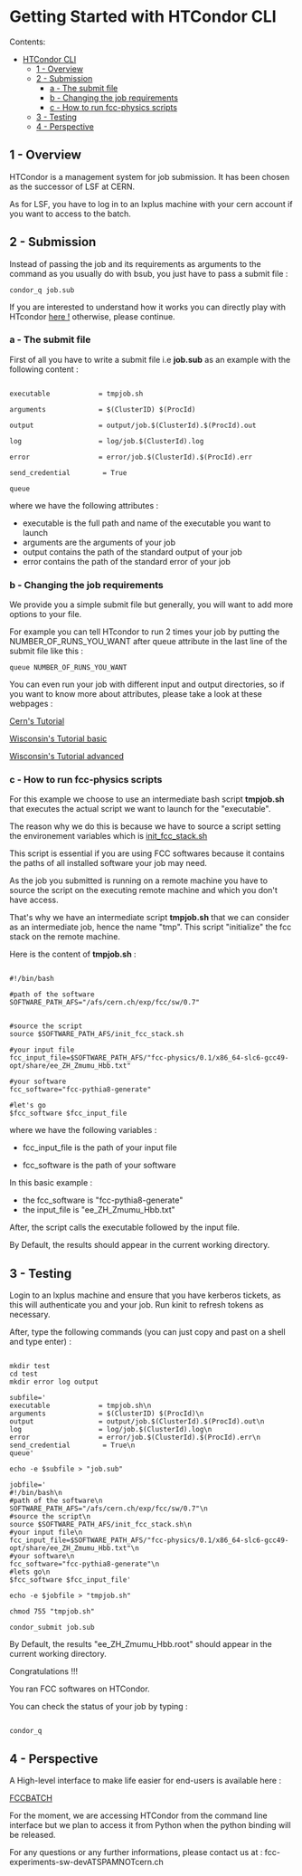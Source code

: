 # Getting Started with HTCondor CLI


Contents:

  * [HTCondor CLI](#htcondor-cli)
    * [1 - Overview](#1---overview)
    * [2 - Submission](#2---submission)
      * [a - The submit file](#a---the-submit-file)
      * [b - Changing the job requirements](#b---changing-the-job-requirements)
      * [c - How to run fcc-physics scripts](#c---how-to-run-fcc-physics-scripts)
    * [3 - Testing](#3---testing)
    * [4 - Perspective](#4---perspective)


## 1 - Overview


HTCondor is a management system for job submission. It has been chosen as the successor of LSF at CERN.

As for LSF, you have to log in to an lxplus machine with your cern account if you want to access to the batch.


## 2 - Submission


Instead of passing the job and its requirements as arguments to the command as you
usually do with bsub, you just have to pass a submit file :

```
condor_q job.sub

```

If you are interested to understand how it works you can directly play with HTcondor [here !](#3---testing) otherwise, please continue.

### a - The submit file

First of all you have to write a submit file i.e **job.sub** as an example with the following content :

```

executable            = tmpjob.sh

arguments             = $(ClusterID) $(ProcId)

output                = output/job.$(ClusterId).$(ProcId).out

log                   = log/job.$(ClusterId).log

error                 = error/job.$(ClusterId).$(ProcId).err

send_credential        = True

queue

```

where we have the following attributes :

- executable is the full path and name of the executable you want to launch
- arguments are the arguments of your job
- output contains the path of the standard output of your job
- error contains the path of the standard error of your job


### b - Changing the job requirements

We provide you a simple submit file but generally, you will want to add more options to your file.

For example you can tell HTcondor to run 2 times your job by putting the NUMBER_OF_RUNS_YOU_WANT after queue attribute in the last line of the submit file like this :


```
queue NUMBER_OF_RUNS_YOU_WANT

```

You can even run your job with different input and output directories, so if you want to know more about attributes, please take a look at these webpages :


[Cern's Tutorial](http://batchdocs.web.cern.ch/batchdocs/local/quick.html)

[Wisconsin's Tutorial basic](http://research.cs.wisc.edu/htcondor/tutorials/intl-grid-school-3/submit_first.html)

[Wisconsin's Tutorial advanced](https://research.cs.wisc.edu/htcondor/manual/current/2_5Submitting_Job.html)

### c - How to run fcc-physics scripts

For this example we choose to use an intermediate bash script **tmpjob.sh** that executes the actual script we want to launch for the "executable".

The reason why we do this is because we have to source a script setting the environement variables which is [init_fcc_stack.sh](https://github.com/HEP-FCC/fcc-spi/blob/master/init_fcc_stack.sh)

This script is essential if you are using FCC softwares because it contains the paths of all installed software your job may need.

As the job you submitted is running on a remote machine you have to source the script on the executing remote machine and which you don't have access.

That's why we have an intermediate script **tmpjob.sh** that we can consider as an intermediate job, hence the name "tmp". This script "initialize" the fcc stack on the remote machine.

Here is the content of **tmpjob.sh** :

```

#!/bin/bash

#path of the software
SOFTWARE_PATH_AFS="/afs/cern.ch/exp/fcc/sw/0.7"


#source the script
source $SOFTWARE_PATH_AFS/init_fcc_stack.sh

#your input file
fcc_input_file=$SOFTWARE_PATH_AFS/"fcc-physics/0.1/x86_64-slc6-gcc49-opt/share/ee_ZH_Zmumu_Hbb.txt"

#your software
fcc_software="fcc-pythia8-generate"

#let's go
$fcc_software $fcc_input_file

```

where we have the following variables :

- fcc_input_file is the path of your input file

- fcc_software is the path of your software

In this basic example :

- the fcc_software is "fcc-pythia8-generate"
- the input_file is "ee_ZH_Zmumu_Hbb.txt"

After, the script calls the executable followed by the input file.

By Default, the results should appear in the current working directory.


## 3 - Testing



Login to an lxplus machine and ensure that you have kerberos tickets, as this will authenticate you and your job. Run kinit to refresh tokens as necessary.

After, type the following commands (you can just copy and past on a shell and type enter) :

```

mkdir test
cd test
mkdir error log output 

subfile='
executable            = tmpjob.sh\n
arguments             = $(ClusterID) $(ProcId)\n
output                = output/job.$(ClusterId).$(ProcId).out\n
log                   = log/job.$(ClusterId).log\n
error                 = error/job.$(ClusterId).$(ProcId).err\n
send_credential        = True\n
queue'

echo -e $subfile > "job.sub"

jobfile='
#!/bin/bash\n
#path of the software\n
SOFTWARE_PATH_AFS="/afs/cern.ch/exp/fcc/sw/0.7"\n
#source the script\n
source $SOFTWARE_PATH_AFS/init_fcc_stack.sh\n
#your input file\n
fcc_input_file=$SOFTWARE_PATH_AFS/"fcc-physics/0.1/x86_64-slc6-gcc49-opt/share/ee_ZH_Zmumu_Hbb.txt"\n
#your software\n
fcc_software="fcc-pythia8-generate"\n
#lets go\n
$fcc_software $fcc_input_file'

echo -e $jobfile > "tmpjob.sh"	

chmod 755 "tmpjob.sh"

condor_submit job.sub

```

By Default, the results "ee_ZH_Zmumu_Hbb.root" should appear in the current working directory.


Congratulations !!!

You ran FCC softwares on HTCondor.


You can check the status of your job by typing :

```

condor_q

```

## 4 - Perspective


A High-level interface to make life easier for end-users is available here :

[FCCBATCH](https://github.com/sfernana/fcc-spi/tree/master/batch)
 

For the moment, we are accessing HTCondor from the command line interface but we plan to access it from Python when the python binding will be released.



For any questions or any further informations, please contact us at : fcc-experiments-sw-devATSPAMNOTcern.ch
